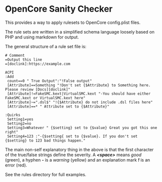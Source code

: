 # OpenCore Sanity Checker
This provides a way to apply rulesets to OpenCore config.plist files.

The rule sets are written in a simplified schema language loosely based on PHP
and using markdown for output.

The general structure of a rule set file is:

```
# Comment
=Output this line
=[doclink]:https://example.com

ACPI
:Add
 count==0 " True Output":"!False output"
 [Attribute]==Something "!Don't set {$Attribute} to Something here. Please review [Docs][doclink]"
 [Attribute]!=FakeSMC.kext|VirtualSMC.kext "-You should have either FakeSMC.kext or VirtualSMC.kext here"
 [Attribute]~=".dsl$" "!{$Attribute} do not include .dsl files here"
 [Attribute]==* " Attribute set to {$Attribute}"

:Quirks
 Setting1=yes
 Setting2=no
 Setting3=Whatever " {$setting} set to {$value} Great you got this one right"
 Setting4=123 :"-{$setting{ set to {$value}. If you don't set {$setting} to 123 bad things happen."
```

The main non-self explanatory thing in the above is that the first character of the true/false strings
define the severity. A ***\<space\>*** means *good* (green), a hyphen ***-*** is a *warning* (yellow) and an
explanation mark ***!*** is an error (red).

See the rules directory for full examples.


